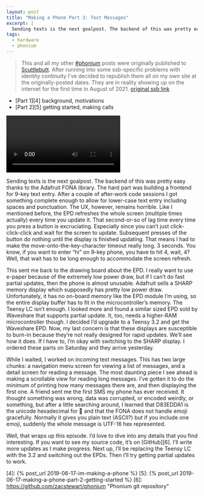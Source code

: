 ```yaml
---
layout: post
title: "Making a Phone Part 3: Text Messages"
excerpt: |
  Sending texts is the next goalpost. The backend of this was pretty easy thanks to the Adafruit FONA library. The hard part was building a frontend for 9-key text entry. After a couple of after-work code sessions I got something complete enough to allow for lower-case text entry including spaces and punctuation..
tags:
  - hardware
  - phonium
---
```


> This and all my other [\#phonium][1] posts were originally published to [Scuttlebutt][2]. After running into some ssb-specific problems with identity continuity I've decided to republish them all on my own site at the originally-posted dates. They are in reality showing up on the internet for the first time in August of 2021. [original ssb link][3]

* [Part 1][4] background, motivations
* [Part 2][5] getting started, making calls

<video alt="Composing a text message" controls="undefined">
  <source src="/images/making-a-phone-part-3-text-messages.webm">
</video>

Sending texts is the next goalpost. The backend of this was pretty easy thanks to the Adafruit FONA library. The hard part was building a frontend for 9-key text entry. After a couple of after-work code sessions I got something complete enough to allow for lower-case text entry including spaces and punctuation. The UX, however, remains horrible. Like I mentioned before, the EPD refreshes the whole screen (multiple times actually) every time you update it. That second-or-so of lag time every time you press a button is excruciating. Especially since you can’t just click-click-click and wait for the screen to update. Subsequent presses of the button do nothing until the display is finished updating. That means I had to make the move-onto-the-key-character timeout really long. 3 seconds. You know, if you want to enter “hi” on 9-key phone, you have to hit 4, wait, 4? Well, that wait has to be long enough to accommodate the screen refresh.

This sent me back to the drawing board about the EPD. I really want to use e-paper because of the extremely low power draw, but if I can’t do fast partial updates, then the phone is almost unusable. Adafruit sells a SHARP memory display which supposedly has pretty low power draw. Unfortunately, it has no on-board memory like the EPD module I’m using, so the entire display buffer has to fit in the microcontroller’s memory. The Teensy LC isn’t enough. I looked more and found a similar sized EPD sold by Waveshare that supports partial update. It, too, needs a higher-RAM microcontroller though. I decided I’d upgrade to a Teensy 3.2 and get the Waveshare EPD. Now, my last concern is that these displays are susceptible to burn-in because they’re not really designed for rapid updates. We’ll see how it does. If I have to, I’m okay with switching to the SHARP display. I ordered these parts on Saturday and they arrive yesterday.

While I waited, I worked on incoming text messages. This has two large chunks: a navigation menu screen for viewing a list of messages, and a detail screen for reading a message. The most daunting piece I see ahead is making a scrollable view for reading long messages. I’ve gotten it to do the minimum of printing how many messages there are, and then displaying the first one. A friend sent me the first SMS my phone has ever received. It thought something was wrong, data was corrupted, or encoded weirdly, or something, but after a little searching around, I learned that D83EDDA1 is the unicode hexadecimal for 🦡 and that the FONA does not handle emoji gracefully. Normally it gives you plain text (ASCII?) but if you include one emoji, suddenly the whole message is UTF-16 hex represented.

Well, that wraps up this episode. I’d love to dive into any details that you find interesting. If you want to see my source code, it’s on [GitHub][6]. I’ll write more updates as I make progress. Next up, I’ll be replacing the Teensy LC with the 3.2 and switching out the EPDs. Then I’ll try getting partial updates to work.

[1]:	/tags/phonium.html
[2]:	https://scuttlebutt.nz/
[3]:	https://viewer.scuttlebot.io/%256nvB0gMJTj%2BXS%2BiINJcPMmwpDQEIKdZ2316SjdCgeig%3D.sha256#%256nvB0gMJTj%2BXS%2BiINJcPMmwpDQEIKdZ2316SjdCgeig%3D.sha256
[4]:	{% post_url 2019-06-17-im-making-a-phone %}
[5]:	{% post_url 2019-06-17-making-a-phone-part-2-getting-started %}
[6]:	https://github.com/zacstewart/phonium "Phonium git repository"
